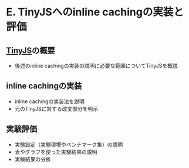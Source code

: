 # E. TinyJSへのinline cachingの実装と評価

## [TinyJS](https://github.com/gfwilliams/tiny-js)の概要

* 後述のinline cachingの実装の説明に必要な範囲についてTinyJSを概説

## inline cachingの実装

* inline cachingの実装法を説明
* 元のTinyJSに対する改変部分を明示

## 実験評価

* 実験設定（実験環境やベンチマーク集）の説明
* 表やグラフを使った実験結果の説明
* 実験結果の分析